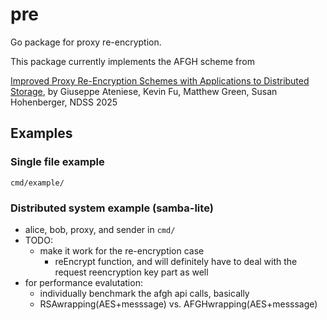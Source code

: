 # pre
Go package for proxy re-encryption.

This package currently implements the AFGH scheme from 

[Improved Proxy Re-Encryption Schemes with Applications to Distributed
Storage](https://eprint.iacr.org/2005/028.pdf), by Giuseppe Ateniese, Kevin Fu,
Matthew Green, Susan Hohenberger, NDSS 2025


## Examples

### Single file example
`cmd/example/`

### Distributed system example (samba-lite)
- alice, bob, proxy, and sender in `cmd/`
- TODO:
    - make it work for the re-encryption case
        - reEncrypt function, and will definitely have to deal with the request reencryption key part as well
- for performance evalutation:
    - individually benchmark the afgh api calls, basically
    - RSAwrapping(AES+messsage) vs. AFGHwrapping(AES+messsage)

